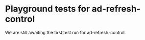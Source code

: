# Playground tests for ad-refresh-control
We are still awaiting the first test run for ad-refresh-control.
